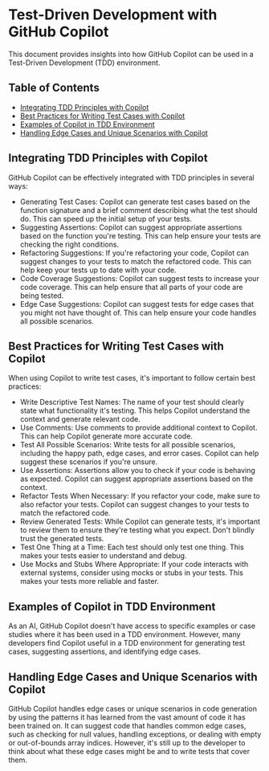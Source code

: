 # Test-Driven Development with GitHub Copilot

This document provides insights into how GitHub Copilot can be used in a Test-Driven Development (TDD) environment.

## Table of Contents

- [Integrating TDD Principles with Copilot](#integrating-tdd-principles-with-copilot)
- [Best Practices for Writing Test Cases with Copilot](#best-practices-for-writing-test-cases-with-copilot)
- [Examples of Copilot in TDD Environment](#examples-of-copilot-in-tdd-environment)
- [Handling Edge Cases and Unique Scenarios with Copilot](#handling-edge-cases-and-unique-scenarios-with-copilot)

## Integrating TDD Principles with Copilot

GitHub Copilot can be effectively integrated with TDD principles in several ways:
- Generating Test Cases: Copilot can generate test cases based on the function signature and a brief comment describing what the test should do. This can speed up the initial setup of your tests.
- Suggesting Assertions: Copilot can suggest appropriate assertions based on the function you're testing. This can help ensure your tests are checking the right conditions.
- Refactoring Suggestions: If you're refactoring your code, Copilot can suggest changes to your tests to match the refactored code. This can help keep your tests up to date with your code.
- Code Coverage Suggestions: Copilot can suggest tests to increase your code coverage. This can help ensure that all parts of your code are being tested.
- Edge Case Suggestions: Copilot can suggest tests for edge cases that you might not have thought of. This can help ensure your code handles all possible scenarios.

## Best Practices for Writing Test Cases with Copilot

When using Copilot to write test cases, it's important to follow certain best practices:
- Write Descriptive Test Names: The name of your test should clearly state what functionality it's testing. This helps Copilot understand the context and generate relevant code.
- Use Comments: Use comments to provide additional context to Copilot. This can help Copilot generate more accurate code.
- Test All Possible Scenarios: Write tests for all possible scenarios, including the happy path, edge cases, and error cases. Copilot can help suggest these scenarios if you're unsure.
- Use Assertions: Assertions allow you to check if your code is behaving as expected. Copilot can suggest appropriate assertions based on the context.
- Refactor Tests When Necessary: If you refactor your code, make sure to also refactor your tests. Copilot can suggest changes to your tests to match the refactored code.
- Review Generated Tests: While Copilot can generate tests, it's important to review them to ensure they're testing what you expect. Don't blindly trust the generated tests.
- Test One Thing at a Time: Each test should only test one thing. This makes your tests easier to understand and debug.
- Use Mocks and Stubs Where Appropriate: If your code interacts with external systems, consider using mocks or stubs in your tests. This makes your tests more reliable and faster.

## Examples of Copilot in TDD Environment

As an AI, GitHub Copilot doesn't have access to specific examples or case studies where it has been used in a TDD environment. However, many developers find Copilot useful in a TDD environment for generating test cases, suggesting assertions, and identifying edge cases.

## Handling Edge Cases and Unique Scenarios with Copilot

GitHub Copilot handles edge cases or unique scenarios in code generation by using the patterns it has learned from the vast amount of code it has been trained on. It can suggest code that handles common edge cases, such as checking for null values, handling exceptions, or dealing with empty or out-of-bounds array indices. However, it's still up to the developer to think about what these edge cases might be and to write tests that cover them.